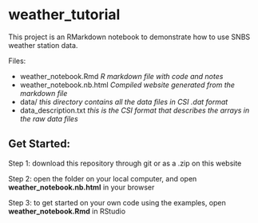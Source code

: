 # weather_tutorial

This project is an RMarkdown notebook to demonstrate how to use SNBS weather station data.

Files: 
  + weather_notebook.Rmd _R markdown file with code and notes_
  + weather_notebook.nb.html _Compiled website generated from the markdown file_ 
  + data/ _this directory contains all the data files in CSI .dat format_
  + data_description.txt _this is the CSI format that describes the arrays in the raw data files_

## Get Started: ##

Step 1: download this repository through git or as a .zip on this website    

Step 2: open the folder on your local computer, and open __weather_notebook.nb.html__ in your browser    

Step 3: to get started on your own code using the examples, open __weather_notebook.Rmd__ in RStudio    
